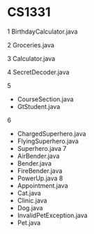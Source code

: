 # CS1331

1 BirthdayCalculator.java

2 Groceries.java

3 Calculator.java

4 SecretDecoder.java

5
- CourseSection.java
- GtStudent.java

6
- ChargedSuperhero.java
- FlyingSuperhero.java
- Superhero.java
7
- AirBender.java
- Bender.java
- FireBender.java
- PowerUp.java
8
- Appointment.java
- Cat.java
- Clinic.java
- Dog.java
- InvalidPetException.java
- Pet.java
